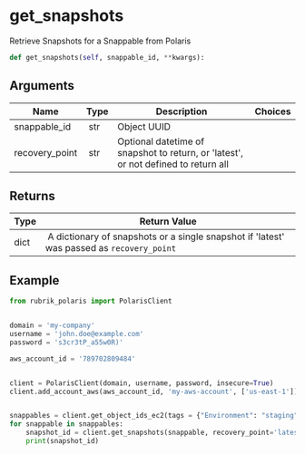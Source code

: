 # get_snapshots

Retrieve Snapshots for a Snappable from Polaris

```py
def get_snapshots(self, snappable_id, **kwargs):
```

## Arguments

| Name        | Type | Description                                                                 | Choices |
|-------------|------|-----------------------------------------------------------------------------|---------|
| snappable_id  | str | Object UUID |  |
| recovery_point  | str | Optional datetime of snapshot to return, or 'latest', or not defined to return all |  |


## Returns

| Type | Return Value                                                                                  |
|------|-----------------------------------------------------------------------------------------------|
| dict | A dictionary of snapshots or a single snapshot if 'latest' was passed as `recovery_point` |



## Example

```py
from rubrik_polaris import PolarisClient


domain = 'my-company'
username = 'john.doe@example.com'
password = 's3cr3tP_a55w0R)'

aws_account_id = '789702809484'


client = PolarisClient(domain, username, password, insecure=True)
client.add_account_aws(aws_account_id, 'my-aws-account', ['us-east-1'])


snappables = client.get_object_ids_ec2(tags = {"Environment": "staging"})
for snappable in snappables:
    snapshot_id = client.get_snapshots(snappable, recovery_point='latest')
    print(snapshot_id)

```
